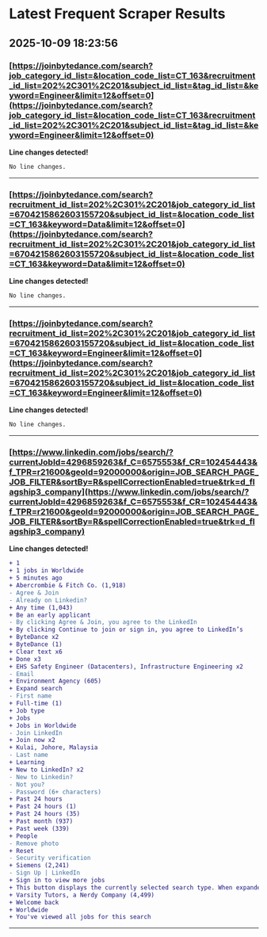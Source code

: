 # Latest Frequent Scraper Results

## 2025-10-09 18:23:56

### [https://joinbytedance.com/search?job_category_id_list=&location_code_list=CT_163&recruitment_id_list=202%2C301%2C201&subject_id_list=&tag_id_list=&keyword=Engineer&limit=12&offset=0](https://joinbytedance.com/search?job_category_id_list=&location_code_list=CT_163&recruitment_id_list=202%2C301%2C201&subject_id_list=&tag_id_list=&keyword=Engineer&limit=12&offset=0)

**Line changes detected!**

```diff
No line changes.
```

---
### [https://joinbytedance.com/search?recruitment_id_list=202%2C301%2C201&job_category_id_list=6704215862603155720&subject_id_list=&location_code_list=CT_163&keyword=Data&limit=12&offset=0](https://joinbytedance.com/search?recruitment_id_list=202%2C301%2C201&job_category_id_list=6704215862603155720&subject_id_list=&location_code_list=CT_163&keyword=Data&limit=12&offset=0)

**Line changes detected!**

```diff
No line changes.
```

---
### [https://joinbytedance.com/search?recruitment_id_list=202%2C301%2C201&job_category_id_list=6704215862603155720&subject_id_list=&location_code_list=CT_163&keyword=Engineer&limit=12&offset=0](https://joinbytedance.com/search?recruitment_id_list=202%2C301%2C201&job_category_id_list=6704215862603155720&subject_id_list=&location_code_list=CT_163&keyword=Engineer&limit=12&offset=0)

**Line changes detected!**

```diff
No line changes.
```

---
### [https://www.linkedin.com/jobs/search/?currentJobId=4296859263&f_C=6575553&f_CR=102454443&f_TPR=r21600&geoId=92000000&origin=JOB_SEARCH_PAGE_JOB_FILTER&sortBy=R&spellCorrectionEnabled=true&trk=d_flagship3_company](https://www.linkedin.com/jobs/search/?currentJobId=4296859263&f_C=6575553&f_CR=102454443&f_TPR=r21600&geoId=92000000&origin=JOB_SEARCH_PAGE_JOB_FILTER&sortBy=R&spellCorrectionEnabled=true&trk=d_flagship3_company)

**Line changes detected!**

```diff
+ 1
+ 1 jobs in Worldwide
+ 5 minutes ago
+ Abercrombie & Fitch Co. (1,918)
- Agree & Join
- Already on Linkedin?
+ Any time (1,043)
+ Be an early applicant
- By clicking Agree & Join, you agree to the LinkedIn
+ By clicking Continue to join or sign in, you agree to LinkedIn’s
+ ByteDance x2
+ ByteDance (1)
+ Clear text x6
+ Done x3
+ EHS Safety Engineer (Datacenters), Infrastructure Engineering x2
- Email
+ Environment Agency (605)
+ Expand search
- First name
+ Full-time (1)
+ Job type
+ Jobs
+ Jobs in Worldwide
- Join LinkedIn
+ Join now x2
+ Kulai, Johore, Malaysia
- Last name
+ Learning
+ New to LinkedIn? x2
- New to Linkedin?
- Not you?
- Password (6+ characters)
+ Past 24 hours
+ Past 24 hours (1)
+ Past 24 hours (35)
+ Past month (937)
+ Past week (339)
+ People
- Remove photo
+ Reset
- Security verification
+ Siemens (2,241)
- Sign Up | LinkedIn
+ Sign in to view more jobs
+ This button displays the currently selected search type. When expanded it provides a list of search options that will switch the search inputs to match the current selection.
+ Varsity Tutors, a Nerdy Company (4,499)
+ Welcome back
+ Worldwide
+ You've viewed all jobs for this search
```

---
